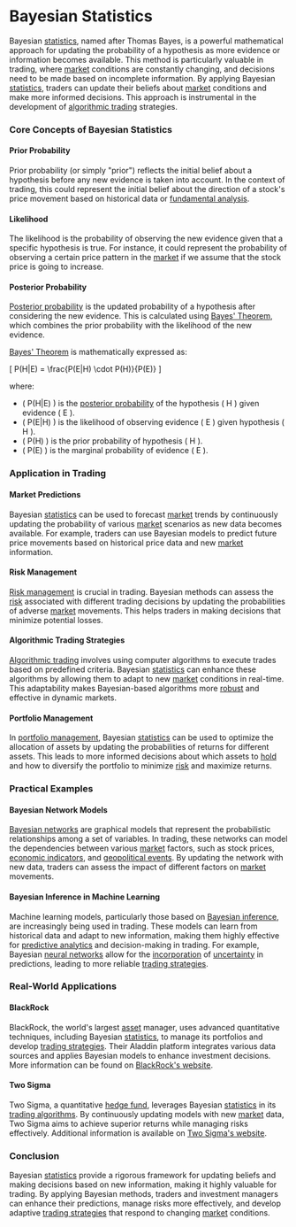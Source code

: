 # Bayesian Statistics

Bayesian [statistics](../s/statistics.md), named after Thomas Bayes, is a powerful mathematical approach for updating the probability of a hypothesis as more evidence or information becomes available. This method is particularly valuable in trading, where [market](../m/market.md) conditions are constantly changing, and decisions need to be made based on incomplete information. By applying Bayesian [statistics](../s/statistics.md), traders can update their beliefs about [market](../m/market.md) conditions and make more informed decisions. This approach is instrumental in the development of [algorithmic trading](../a/algorithmic_trading.md) strategies.

### Core Concepts of Bayesian Statistics

#### Prior Probability
Prior probability (or simply "prior") reflects the initial belief about a hypothesis before any new evidence is taken into account. In the context of trading, this could represent the initial belief about the direction of a stock's price movement based on historical data or [fundamental analysis](../f/fundamental_analysis.md).

#### Likelihood
The likelihood is the probability of observing the new evidence given that a specific hypothesis is true. For instance, it could represent the probability of observing a certain price pattern in the [market](../m/market.md) if we assume that the stock price is going to increase.

#### Posterior Probability
[Posterior probability](../p/posterior_probability.md) is the updated probability of a hypothesis after considering the new evidence. This is calculated using [Bayes' Theorem](../b/baye's_theorem.md), which combines the prior probability with the likelihood of the new evidence.

[Bayes' Theorem](../b/baye's_theorem.md) is mathematically expressed as:

\[ P(H|E) = \frac{P(E|H) \cdot P(H)}{P(E)} \]

where:
- \( P(H|E) \) is the [posterior probability](../p/posterior_probability.md) of the hypothesis \( H \) given evidence \( E \).
- \( P(E|H) \) is the likelihood of observing evidence \( E \) given hypothesis \( H \).
- \( P(H) \) is the prior probability of hypothesis \( H \).
- \( P(E) \) is the marginal probability of evidence \( E \).

### Application in Trading

#### Market Predictions
Bayesian [statistics](../s/statistics.md) can be used to forecast [market](../m/market.md) trends by continuously updating the probability of various [market](../m/market.md) scenarios as new data becomes available. For example, traders can use Bayesian models to predict future price movements based on historical price data and new [market](../m/market.md) information.

#### Risk Management
[Risk management](../r/risk_management.md) is crucial in trading. Bayesian methods can assess the [risk](../r/risk.md) associated with different trading decisions by updating the probabilities of adverse [market](../m/market.md) movements. This helps traders in making decisions that minimize potential losses.

#### Algorithmic Trading Strategies
[Algorithmic trading](../a/algorithmic_trading.md) involves using computer algorithms to execute trades based on predefined criteria. Bayesian [statistics](../s/statistics.md) can enhance these algorithms by allowing them to adapt to new [market](../m/market.md) conditions in real-time. This adaptability makes Bayesian-based algorithms more [robust](../r/robust.md) and effective in dynamic markets.

#### Portfolio Management
In [portfolio management](../p/portfolio_management.md), Bayesian [statistics](../s/statistics.md) can be used to optimize the allocation of assets by updating the probabilities of returns for different assets. This leads to more informed decisions about which assets to [hold](../h/hold.md) and how to diversify the portfolio to minimize [risk](../r/risk.md) and maximize returns.

### Practical Examples

#### Bayesian Network Models
[Bayesian networks](../b/bayesian_networks.md) are graphical models that represent the probabilistic relationships among a set of variables. In trading, these networks can model the dependencies between various [market](../m/market.md) factors, such as stock prices, [economic indicators](../e/economic_indicators.md), and [geopolitical events](../g/geopolitical_events.md). By updating the network with new data, traders can assess the impact of different factors on [market](../m/market.md) movements.

#### Bayesian Inference in Machine Learning
Machine learning models, particularly those based on [Bayesian inference](../b/bayesian_inference.md), are increasingly being used in trading. These models can learn from historical data and adapt to new information, making them highly effective for [predictive analytics](../p/predictive_analytics.md) and decision-making in trading. For example, Bayesian [neural networks](../n/neural_networks_in_trading.md) allow for the [incorporation](../i/incorporation.md) of [uncertainty](../u/uncertainty_in_trading.md) in predictions, leading to more reliable [trading strategies](../t/trading_strategies.md).

### Real-World Applications

#### BlackRock
BlackRock, the world's largest [asset](../a/asset.md) manager, uses advanced quantitative techniques, including Bayesian [statistics](../s/statistics.md), to manage its portfolios and develop [trading strategies](../t/trading_strategies.md). Their Aladdin platform integrates various data sources and applies Bayesian models to enhance investment decisions. More information can be found on [BlackRock's website](https://www.blackrock.com).

#### Two Sigma
Two Sigma, a quantitative [hedge fund](../h/hedge_fund.md), leverages Bayesian [statistics](../s/statistics.md) in its [trading algorithms](../t/trading_algorithms.md). By continuously updating models with new [market](../m/market.md) data, Two Sigma aims to achieve superior returns while managing risks effectively. Additional information is available on [Two Sigma's website](https://www.twosigma.com).

### Conclusion

Bayesian [statistics](../s/statistics.md) provide a rigorous framework for updating beliefs and making decisions based on new information, making it highly valuable for trading. By applying Bayesian methods, traders and investment managers can enhance their predictions, manage risks more effectively, and develop adaptive [trading strategies](../t/trading_strategies.md) that respond to changing [market](../m/market.md) conditions.